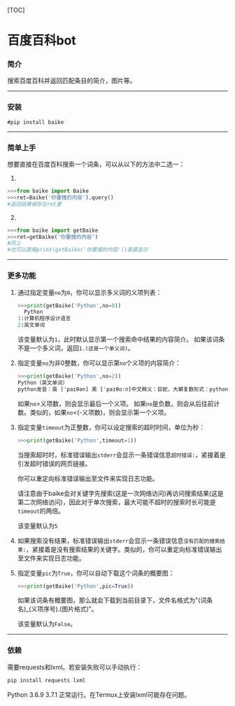 [TOC]

# 百度百科bot

### 简介

搜索百度百科并返回匹配条目的简介，图片等。

------

### 安装

```shell
#pip install baike
```

------

### 简单上手

想要直接在百度百科搜索一个词条，可以从以下的方法中二选一：

1.

```python
>>>from baike import Baike
>>>ret=Baike('你要搜的内容').query()
#返回结果保存在ret里
```

2.

```python
>>>from baike import getBaike
>>>ret=getBaike('你要搜的内容')
#同上
#也可以直接print(getBaike('你要搜的内容'))直接显示
```
------

### 更多功能

1. 通过指定变量`no`为`0`，你可以显示多义词的义项列表：

   ```python
   >>>print(getBaike('Python',no=0))
     Python
   1:计算机程序设计语言
   2:英文单词
   ```
   该变量默认为`1`，此时默认显示第一个搜索命中结果的内容简介。
   如果该词条不是一个多义词，返回`1.(这是一个单义词)`。
   
2. 指定变量`no`为非0整数，你可以显示第`no`个义项的内容简介：
   
   ```Python
   >>>print(getBaike('Python',no=2))
   Python（英文单词）
   python发音：英 [ˈpaɪθən] 美 [ˈpaɪθɑ:n]中文释义：巨蛇，大蟒复数形式：pythons
   ```
   如果`no`>义项数，则会显示最后一个义项。
   如果`no`是负数，则会从后往前计数。类似的，如果`no`<(-义项数)，则会显示第一个义项。
   
3. 指定变量`timeout`为正整数，你可以设定搜索的超时时间，单位为秒：

   ```Python
   >>>print(getBaike('Python',timeout=1))
   ```
   当搜索超时时，标准错误输出`stderr`会显示一条错误信息`超时错误:`，紧接着是引发超时错误的网页链接。

   你可以重定向标准错误输出至文件来实现日志功能。

   请注意由于baike会对关键字先搜索(这是一次网络访问)再访问搜索结果(这是第二次网络访问)，因此对于单次搜索，最大可能不超时的搜索时长可能是`timeout`的两倍。

   该变量默认为`5`

4. 如果搜索没有结果，标准错误输出`stderr`会显示一条错误信息`没有匹配的搜索结果:`，紧接着是没有搜索结果的关键字。类似的，你可以重定向标准错误输出至文件来实现日志功能。

5. 指定变量`pic`为`True`，你可以自动下载这个词条的概要图：

   ```Python
   >>>print(getBaike('Python',pic=True))
   ```

   如果该词条有概要图，那么就会下载到当前目录下，文件名格式为"(词条名)_(义项序号).(图片格式)"。

   该变量默认为`False`。

------

### 依赖

需要requests和lxml。若安装失败可以手动执行：

```python
pip install requests lxml
```

Python 3.6.9 3.7.1 正常运行。在Termux上安装lxml可能存在问题。
